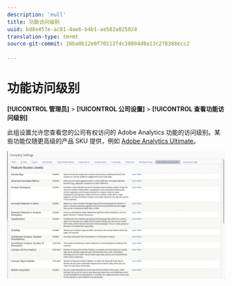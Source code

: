 ```yaml
---
description: 'null'
title: 功能访问级别
uuid: bd8e457e-ac81-4ae6-b4b1-ae582a025024
translation-type: tm+mt
source-git-commit: 16ba0b12e0f70112f4c10804d0a13c278388ecc2

---
```



# 功能访问级别

**[!UICONTROL 管理员]** > **[!UICONTROL 公司设置]** > **[!UICONTROL 查看功能访问级别]**

此组设置允许您查看您的公司有权访问的 Adobe Analytics 功能的访问级别。某些功能仅随更高级的产品 SKU 提供，例如 [Adobe Analytics Ultimate](https://www.adobe.com/cn/data-analytics-cloud/analytics/ultimate.html)。

![](assets/feature-access-levels.png)

